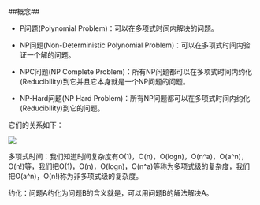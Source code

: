 
##概念##
- P问题(Polynomial Problem)：可以在多项式时间内解决的问题。

- NP问题(Non-Deterministic Polynomial Problem)：可以在多项式时间内验证一个解的问题。

- NPC问题(NP Complete Problem)：所有NP问题都可以在多项式时间内约化(Reducibility)到它并且它本身就是一个NP问题的问题。

- NP-Hard问题(NP Hard Problem)：所有NP问题都可以在多项式时间内约化(Reducibility)到它的问题。


它们的关系如下：

![](http://www.coderjie.com/static/img/2018/5/24174944.png)

多项式时间：我们知道时间复杂度有O(1)，O(n)，O(logn)，O(n^a)，O(a^n)，O(n!)等，我们把O(1)，O(n)，O(logn)，O(n^a)等称为多项式级的复杂度，我们把O(a^n)，O(n!)称为非多项式级的复杂度。

约化：问题A约化为问题B的含义就是，可以用问题B的解法解决A。